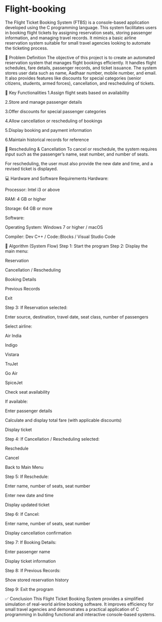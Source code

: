 # Flight-booking
 
 The Flight Ticket Booking System (FTBS) is a console-based application developed using the C programming language. This system facilitates users in booking flight tickets by assigning reservation seats, storing passenger information, and managing travel records. It mimics a basic airline reservation system suitable for small travel agencies looking to automate the ticketing process.

🔹 Problem Definition
The objective of this project is to create an automated reservation system that manages flight bookings efficiently. It handles flight schedules, fare details, passenger records, and ticket issuance. The system stores user data such as name, Aadhaar number, mobile number, and email. It also provides features like discounts for special categories (senior citizens, students, armed forces), cancellation, and rescheduling of tickets.

🔹 Key Functionalities
1.Assign flight seats based on availability

2.Store and manage passenger details

3.Offer discounts for special passenger categories

4.Allow cancellation or rescheduling of bookings

5.Display booking and payment information

6.Maintain historical records for reference

🔹 Rescheduling & Cancellation
To cancel or reschedule, the system requires input such as the passenger’s name, seat number, and number of seats.

For rescheduling, the user must also provide the new date and time, and a revised ticket is displayed.

💻 Hardware and Software Requirements
Hardware:

Processor: Intel i3 or above

RAM: 4 GB or higher

Storage: 64 GB or more

Software:

Operating System: Windows 7 or higher / macOS

Compiler: Dev C++ / Code::Blocks / Visual Studio Code

🔁 Algorithm (System Flow)
Step 1: Start the program
Step 2: Display the main menu:

Reservation

Cancellation / Rescheduling

Booking Details

Previous Records

Exit

Step 3: If Reservation selected:

Enter source, destination, travel date, seat class, number of passengers

Select airline:

Air India

Indigo

Vistara

TruJet

Go Air

SpiceJet

Check seat availability

If available:

Enter passenger details

Calculate and display total fare (with applicable discounts)

Display ticket

Step 4: If Cancellation / Rescheduling selected:

Reschedule

Cancel

Back to Main Menu

Step 5: If Reschedule:

Enter name, number of seats, seat number

Enter new date and time

Display updated ticket

Step 6: If Cancel:

Enter name, number of seats, seat number

Display cancellation confirmation

Step 7: If Booking Details:

Enter passenger name

Display ticket information

Step 8: If Previous Records:

Show stored reservation history

Step 9: Exit the program

✅ Conclusion
This Flight Ticket Booking System provides a simplified simulation of real-world airline booking software. It improves efficiency for small travel agencies and demonstrates a practical application of C programming in building functional and interactive console-based systems.


